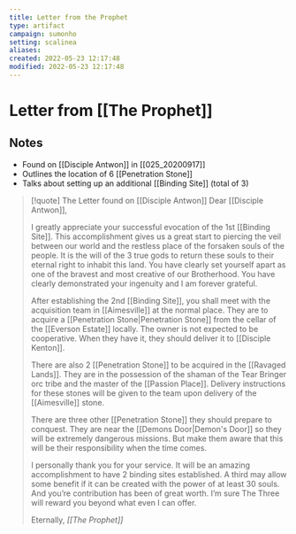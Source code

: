 ```yaml
---
title: Letter from the Prophet
type: artifact
campaign: sumonho
setting: scalinea
aliases:
created: 2022-05-23 12:17:48
modified: 2022-05-23 12:17:48
---
```


# Letter from [[The Prophet]]

## Notes

- Found on [[Disciple Antwon]] in [[025_20200917]]
- Outlines the location of 6 [[Penetration Stone]]
- Talks about setting up an additional [[Binding Site]] (total of 3)

>[!quote] The Letter found on [[Disciple Antwon]]
>Dear [[Disciple Antwon]],
>
>I greatly appreciate your successful evocation of the 1st [[Binding Site]]. This accomplishment gives us a great start to piercing the veil between our world and the restless place of the forsaken souls of the people. It is the will of the 3 true gods to return these souls to their eternal right to inhabit this land. You have clearly set yourself apart as one of the bravest and most creative of our Brotherhood. You have clearly demonstrated your ingenuity and I am forever grateful.
>
>After establishing the 2nd [[Binding Site]], you shall meet with the acquisition team in [[Aimesville]] at the normal place. They are to acquire a [[Penetration Stone|Penetration Stone]] from the cellar of the [[Everson Estate]] locally. The owner is not expected to be cooperative. When they have it, they should deliver it to [[Disciple Kenton]].
>
>There are also 2 [[Penetration Stone]] to be acquired in the [[Ravaged Lands]]. They are in the possession of the shaman of the Tear Bringer orc tribe and the master of the [[Passion Place]]. Delivery instructions for these stones will be given to the team upon delivery of the [[Aimesville]] stone.
>
>There are three other [[Penetration Stone]] they should prepare to conquest. They are near the [[Demons Door|Demon's Door]] so they will be extremely dangerous missions. But make them aware that this will be their responsibility when the time comes.
>
>I personally thank you for your service. It will be an amazing accomplishment to have 2 binding sites established. A third may allow some benefit if it can be created with the power of at least 30 souls. And you’re contribution has been of great worth. I’m sure The Three will reward you beyond what even I can offer. 
>
>Eternally,
><cite>[[The Prophet]]</cite>
